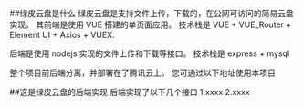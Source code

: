 ##绿皮云盘是什么
绿皮云盘是支持文件上传，下载的，在公网可访问的简易云盘实现。
其前端是使用 VUE 搭建的单页面应用。
技术栈是 VUE + VUE_Router + Element UI + Axios +
VUEX.

后端是使用 nodejs 实现的文件上传和下载等接口。
技术栈是 express + mysql

整个项目前后端分离，并部署在了腾讯云上。
您可通过以下地址使用本项目

##这是绿皮云盘的后端实现
后端实现了以下几个接口
1.xxxx
2.xxxx